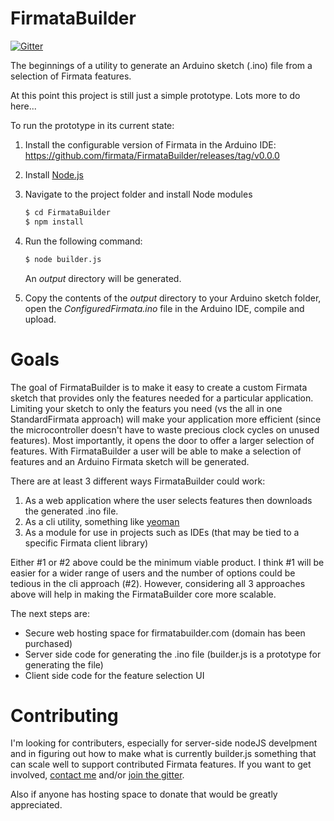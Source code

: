 FirmataBuilder
===

[![Gitter](https://badges.gitter.im/Join%20Chat.svg)](https://gitter.im/firmata/FirmataBuilder?utm_source=badge&utm_medium=badge&utm_campaign=pr-badge&utm_content=badge)

The beginnings of a utility to generate an Arduino sketch (.ino) file from a selection of Firmata features.

At this point this project is still just a simple prototype. Lots more to do here...

To run the prototype in its current state:

1. Install the configurable version of Firmata in the Arduino IDE: https://github.com/firmata/FirmataBuilder/releases/tag/v0.0.0
2. Install [Node.js](http://nodejs.org)
3. Navigate to the project folder and install Node modules

    ```bash
    $ cd FirmataBuilder
    $ npm install
    ```
4. Run the following command:

    ```bash
    $ node builder.js
    ```

    An *output* directory will be generated.

5. Copy the contents of the *output* directory to your Arduino sketch folder, open the *ConfiguredFirmata.ino* file in the Arduino IDE, compile and upload.

Goals
===

The goal of FirmataBuilder is to make it easy to create a custom Firmata sketch that provides
only the features needed for a particular application. Limiting your sketch to
only the featurs you need (vs the all in one StandardFirmata approach) will make
your application more efficient (since the microcontroller doesn't have to waste precious clock
cycles on unused features). Most importantly, it opens the door to offer a larger selection of features.
With FirmataBuilder a user will be able to make a selection of features and an Arduino Firmata
sketch will be generated.

There are at least 3 different ways FirmataBuilder could work:

1. As a web application where the user selects features then downloads the generated .ino file.
2. As a cli utility, something like [yeoman](http://yeoman.io/)
3. As a module for use in projects such as IDEs (that may be tied to a specific Firmata client library)

Either #1 or #2 above could be the minimum viable product. I think #1 will be easier for a
wider range of users and the number of options could be tedious in the cli approach (#2). However,
considering all 3 approaches above will help in making the FirmataBuilder core more scalable.

The next steps are:
- Secure web hosting space for firmatabuilder.com (domain has been purchased)
- Server side code for generating the .ino file (builder.js is a prototype for generating the file)
- Client side code for the feature selection UI

Contributing
===

I'm looking for contributers, especially for server-side nodeJS develpment and in figuring out
how to make what is currently builder.js something that can scale well to support
contributed Firmata features. If you want to get involved, [contact me](https://github.com/soundanalogous) and/or [join the gitter](https://gitter.im/firmata/FirmataBuilder?utm_source=badge&utm_medium=badge&utm_campaign=pr-badge&utm_content=badge).

Also if anyone has hosting space to donate that would be greatly appreciated.
